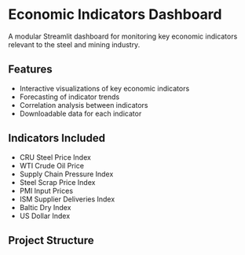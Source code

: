 # Economic Indicators Dashboard

A modular Streamlit dashboard for monitoring key economic indicators relevant to the steel and mining industry.

## Features

- Interactive visualizations of key economic indicators
- Forecasting of indicator trends
- Correlation analysis between indicators
- Downloadable data for each indicator

## Indicators Included

- CRU Steel Price Index
- WTI Crude Oil Price
- Supply Chain Pressure Index
- Steel Scrap Price Index
- PMI Input Prices
- ISM Supplier Deliveries Index
- Baltic Dry Index
- US Dollar Index

## Project Structure